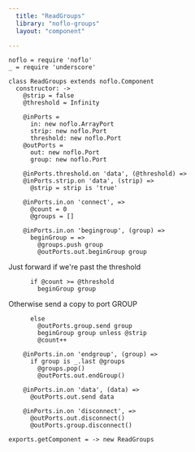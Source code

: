 ```yaml
---
  title: "ReadGroups"
  library: "noflo-groups"
  layout: "component"

---
```


    noflo = require 'noflo'
    _ = require 'underscore'
    
    class ReadGroups extends noflo.Component
      constructor: ->
        @strip = false
        @threshold = Infinity
    
        @inPorts =
          in: new noflo.ArrayPort
          strip: new noflo.Port
          threshold: new noflo.Port
        @outPorts =
          out: new noflo.Port
          group: new noflo.Port
    
        @inPorts.threshold.on 'data', (@threshold) =>
        @inPorts.strip.on 'data', (strip) =>
          @strip = strip is 'true'
    
        @inPorts.in.on 'connect', =>
          @count = 0
          @groups = []
    
        @inPorts.in.on 'begingroup', (group) =>
          beginGroup = =>
            @groups.push group
            @outPorts.out.beginGroup group
    

Just forward if we're past the threshold

          if @count >= @threshold
            beginGroup group
    

Otherwise send a copy to port GROUP

          else
            @outPorts.group.send group
            beginGroup group unless @strip
            @count++
    
        @inPorts.in.on 'endgroup', (group) =>
          if group is _.last @groups
            @groups.pop()
            @outPorts.out.endGroup()
    
        @inPorts.in.on 'data', (data) =>
          @outPorts.out.send data
    
        @inPorts.in.on 'disconnect', =>
          @outPorts.out.disconnect()
          @outPorts.group.disconnect()
    
    exports.getComponent = -> new ReadGroups
    
